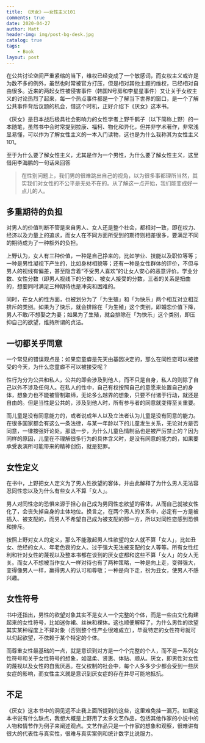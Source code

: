 ```yaml
---
title: 《厌女》——女性主义101
comments: true
date: 2020-04-27
author: Matt
header-img: img/post-bg-desk.jpg
catalog: true
tags:
    - Book
layout: post
---
```


在公共讨论空间严重紧缩的当下，维权已经变成了一个敏感词，而女权主义或许是为数不多的例外，虽然也时常被官方打压，但是相对其他主题的维权，已经相对自由很多。近来的两起女性被侵害事件（韩国N号房和李星星事件）又让关于女权主义的讨论热烈了起来，每一个热点事件都是一个了解当下世界的窗口，是一个了解公共事件背后议题的机会，借这个时机，正好介绍下《厌女》这本书。

《厌女》是日本战后极具社会影响力的女性学者上野千鹤子（以下简称上野）的一本随笔，虽然书中会时常提到拉康、福柯、物化和异化，但并非学术著作，非常浅显易懂，可以作为了解女性主义的一本入门读物，这也是为什么我称其为女性主义101。

至于为什么要了解女性主义，尤其是作为一个男性，为什么要了解女性主义，这里借用李海鹏的一句话来回答
> 在性别问题上，我们男的很难跳出自己的视角，以为很多事都理所当然，其实我们对女性的不公平是无处不在的。从了解这一点开始，我们能变成好一点儿的人。

## 多重期待的负担
对男人的价值判断不管是来自男人、女人还是整个社会，都相对一致，即在权力、经济以及力量上的追求，而女人在不同方面所受到的期待则相差很多，要满足不同的期待成为了一种额外的负担。

上野认为，女人有三种价值，一种是自己挣来的，比如学业、技能以及职位等等；一种是男性凝视下产生的，比如身材相貌等；还有一种是女性群体的评价，不但与男人的视线有偏差，甚至隐含着“不受男人喜欢”的让女人安心的恶意评价。学业分数、女性分数（即男人视线下的分数）、被女人接受的分数，三者的关系是扭曲的，想要同时满足三种期待也是冲突和困难的。

同时，在女人的性方面，也被划分为了「为生殖」和「为快乐」两个相互对立相互排斥的类别。如果为了快乐，就会排除在「为生殖」这个类别，即婚恋价值下降，男人不敢/不想娶之为妻；如果为了生殖，就会排除在「为快乐」这个类别，即压抑自己的欲望，维持所谓的贞洁。

## 一切都关乎同意
一个常见的错误观点是：如果恋童癖是先天由基因决定的，那么在同性恋可以被接受的今天，为什么恋童癖不可以被接受呢？

性行为分为公共和私人，公共的即会涉及到他人，而不只是自身，私人的则除了自己以外不涉及任何人。在私人的性中，自己有权按照自己的意愿来处置自己的身体，想象力也不能被管制取缔，无论多么越界的想象，只要不付诸于行动，就还是自由的。但是当性是公共的，涉及到他人时，所有参与者的同意就变得至关重要。

而儿童是没有同意能力的，或者说成年人以及立法者认为儿童是没有同意的能力。在很多国家都会有这么一条法律，与某一年龄以下的儿童发生关系，无论对方是否同意，一律按强奸论处。那退一步，为什么儿童色情制品也是被严厉禁止的？因为同样的原因，儿童在不理解很多行为的具体含义时，是没有同意的能力的，如果要承受表演所可能带来的精神创伤，就是犯罪。

## 女性定义
在书中，上野把女人定义为了男人性欲望的客体，并由此解释了为什么男人无法容忍同性恋以及为什么有些女人不算「女人」。

男人对同性恋的恐惧来源于担心自己成为男同性恋欲望的客体，从而自己就被女性化了，会丧失掉自身的主体地位。换言之，在两个男人的关系中，必定有一方是被插入、被支配的，而男人不希望自己成为被支配的那一方，所以对同性恋感到恐惧和排斥。

按照上野对女人的定义，那么不能激起男人性欲望的女人就不算「女人」，比如丑女、绝经的女人、年老色衰的女人、过于强大无法被支配的女人等等。所有女性红利和针对女性的蔑视以及整本书都在谈到的厌女症都和这些不算「女人」的女人无关。而女人不想被当作女人一样对待也有了两种策略，一种是向上走，变得强大，变得像男人一样，赢得男人的认可和尊敬；一种是向下走，扮为丑女，使男人不感兴趣。

## 女性符号
书中还指出，男性的欲望对象其实不是女人一个完整的个体，而是一些由文化构建起来的女性符号，比如迷你裙、丝袜和裸体。这也顺便解释了，为什么男性的欲望其实某种程度上不择对象（否则整个性产业很难成立），毕竟特定的女性符号就可以勾起欲望，不依赖于某个特定的个体。

而尊重女性最基础的一点，就是意识到对方是一个个完整的个人，而不是一系列女性符号和关于女性符号的想象，如温柔、贤惠、体贴、顺从。厌女，即男性对女性的蔑视以及女性的自我厌恶。在父权制的社会中，每个人多多少少都会受到一些厌女症的影响，而女性主义就是意识到厌女症的存在并尽可能地抵抗。

## 不足
《厌女》这本书中的洞见远不止我上面所提到的这些，这里难免挂一漏万。如果这本书说有什么缺点，我想大概是上野用了太多文艺作品，包括其他作家的小说中的人物和情节作为例子来阐述观点。文艺作品只是一个作家的想象和观察，很难讲有很大的代表性与真实性，很难与真实案例和统计数字比说服力。
